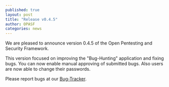 ```yaml
---
published: true
layout: post
title: "Release v0.4.5"
author: OPASF
categories: news
---
```


We are pleased to announce version 0.4.5 of the Open Pentesting and Security Framework.

<!-- more -->


This version focused on improving the "Bug-Hunting" application and fixing bugs.
You can now enable manual approving of submitted bugs. Also users are now able to
change their passwords.

Please report bugs at our 
[Bug-Tracker](https://codeberg.org/OPAS-F/opas-f-server/issues).



